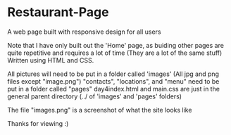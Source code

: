 # Restaurant-Page
A web page built with responsive design for all users

Note that I have only built out the 'Home' page, as buiding other pages are quite repetitive and requires a lot of time (They are a lot of the same stuff)
Written using HTML and CSS.

All pictures will need to be put in a folder called 'images' (All jpg and png files except "image.png")
"contacts", "locations", and "menu" need to be put in a folder called "pages"
day4index.html and main.css are just in the general parent directory (../ of 'images' and 'pages' folders)

The file "images.png" is a screenshot of what the site looks like

Thanks for viewing :)
